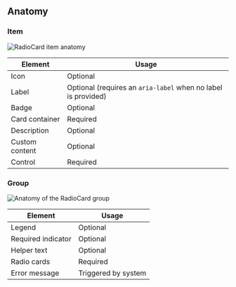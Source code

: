 ## Anatomy

### Item
![RadioCard item anatomy](/assets/components/form/radio-card/radio-card-anatomy.png)

| Element           | Usage                                                       |
|-------------------|-------------------------------------------------------------|
| Icon              | Optional                                                    |
| Label             | Optional (requires an `aria-label` when no label is provided)|
| Badge             | Optional                                                    |
| Card container    | Required                                                    |
| Description       | Optional                                                    |
| Custom content    | Optional                                                    |
| Control           | Required                                                    |

### Group

![Anatomy of the RadioCard group](/assets/components/form/radio-card/radio-card-group-anatomy.png)

| Element           | Usage                                                       |
|-------------------|-------------------------------------------------------------|
| Legend            | Optional                                                    |
| Required indicator| Optional                                                    |
| Helper text       | Optional                                                    |
| Radio cards       | Required                                                    |
| Error message     | Triggered by system                                         |
